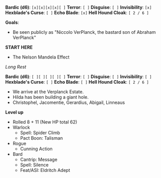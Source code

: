 **Bardic (d6)**: `[x][x][x][x][ ]`
**Terror**: `[ ]`
**Disguise**: `[ ]`
**Invisibility**: `[x]`
**Hexblade's Curse**: `[ ]`
**Echo Blade**: `[x]`
**Hell Hound Cloak**: `[ 2 / 6 ]`

**Goals**:
- Be seen publicly as "Niccolo VerPlanck, the bastard son of Abraham VerPlanck"

**START HERE**
- The Nelson Mandela Effect

*Long Rest*

**Bardic (d6)**: `[ ][ ][ ][ ][ ]`
**Terror**: `[ ]`
**Disguise**: `[ ]`
**Invisibility**: `[ ]`
**Hexblade's Curse**: `[ ]`
**Echo Blade**: `[ ]`
**Hell Hound Cloak**: `[ 2 / 6 ]`

- We arrive at the Verplanck Estate.
- Hilda has been building a giant hole.
- Christophel, Jacomentie, Gerardius, Abigail, Linneaus

**Level up**
- Rolled 8 + 11 (New HP total 62)
- Warlock
	- Spell: Spider Climb
	- Pact Boon: Talisman
- Rogue
	- Cunning Action
- Bard
	- Cantrip: Message
	- Spell: Silence
	- Feat/ASI: Eldritch Adept